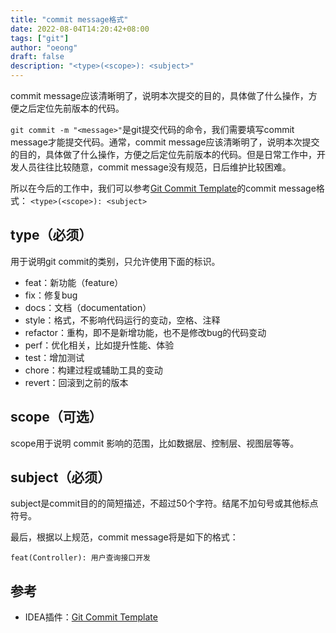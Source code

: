 ```yaml
---
title: "commit message格式"
date: 2022-08-04T14:20:42+08:00
tags: ["git"]
author: "oeong"
draft: false
description: "<type>(<scope>): <subject>"
---
```


commit message应该清晰明了，说明本次提交的目的，具体做了什么操作，方便之后定位先前版本的代码。

<!--more-->

`git commit -m "<message>"`是git提交代码的命令，我们需要填写commit message才能提交代码。通常，commit message应该清晰明了，说明本次提交的目的，具体做了什么操作，方便之后定位先前版本的代码。但是日常工作中，开发人员往往比较随意，commit message没有规范，日后维护比较困难。

所以在今后的工作中，我们可以参考[Git Commit Template](https://plugins.jetbrains.com/plugin/9861-git-commit-template)的commit message格式：
`<type>(<scope>): <subject>`

## type（必须）
用于说明git commit的类别，只允许使用下面的标识。

- feat：新功能（feature）
- fix：修复bug
- docs：文档（documentation）
- style：格式，不影响代码运行的变动，空格、注释
- refactor：重构，即不是新增功能，也不是修改bug的代码变动
- perf：优化相关，比如提升性能、体验
- test：增加测试
- chore：构建过程或辅助工具的变动
- revert：回滚到之前的版本

## scope（可选）

scope用于说明 commit 影响的范围，比如数据层、控制层、视图层等等。

## subject（必须）

subject是commit目的的简短描述，不超过50个字符。结尾不加句号或其他标点符号。

最后，根据以上规范，commit message将是如下的格式：
```
feat(Controller): 用户查询接口开发
```

## 参考

- IDEA插件：[Git Commit Template](https://plugins.jetbrains.com/plugin/9861-git-commit-template)